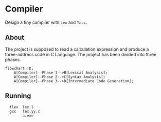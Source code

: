 # Compiler
Design a tiny compiler with `Lex` and `Yacc`.

## About
The project is supposed to read a calculation expression and produce a three-address code in C Language.
The project has been divided into three phases.
```mermaid
flowchart TD;
    A[Compiler]--Phase 1-->B[Lexical Analysis];
    A[Compiler]--Phase 2-->C[Syntax Analysis];
    A[Compiler]--Phase 3-->D[Intermediate Code Generation];
```

## Running
```
  flex  lex.l
  gcc   lex.yy.c
        a.exe
```        
